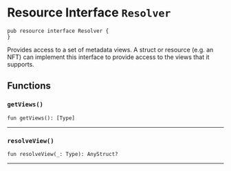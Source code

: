 # Resource Interface `Resolver`

```cadence
pub resource interface Resolver {
}
```

Provides access to a set of metadata views. A struct or
resource (e.g. an NFT) can implement this interface to provide access to
the views that it supports.
## Functions

### `getViews()`

```cadence
fun getViews(): [Type]
```

---

### `resolveView()`

```cadence
fun resolveView(_: Type): AnyStruct?
```

---
